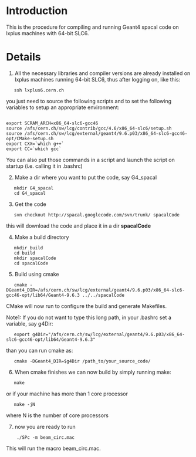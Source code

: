 # Introduction #

This is the procedure for compiling and running Geant4 spacal code on lxplus machines with 64-bit SLC6.

# Details #
1) All the necessary libraries and compiler versions are already installed on lxplus machines running 64-bit SLC6, thus after logging on, like this:
```
   ssh lxplus6.cern.ch
```
you just need to source the following scripts and to set the following variables to setup an appropriate environment:
```script

export SCRAM_ARCH=x86_64-slc6-gcc46
source /afs/cern.ch/sw/lcg/contrib/gcc/4.6/x86_64-slc6/setup.sh
source /afs/cern.ch/sw/lcg/external/geant4/9.6.p03/x86_64-slc6-gcc46-opt/CMake-setup.sh
export CXX=`which g++`
export CC=`which gcc`
```

You can also put those commands in a script and launch the script on startup (i.e. calling it in .bashrc)


2) Make a dir where you want to put the code, say G4\_spacal
```
   mkdir G4_spacal
   cd G4_spacal
```

3) Get the code
```
   svn checkout http://spacal.googlecode.com/svn/trunk/ spacalCode
```
this will download the code and place it in a dir **spacalCode**

4) Make a build directory
```
   mkdir build
   cd build
   mkdir spacalCode
   cd spacalCode
```

5) Build using cmake
```
   cmake -DGeant4_DIR=/afs/cern.ch/sw/lcg/external/geant4/9.6.p03/x86_64-slc6-gcc46-opt/lib64/Geant4-9.6.3 ../../spacalCode
```
CMake will now run to configure the build and generate Makefiles.

Note1: If you do not want to type this long path,  in your .bashrc  set a variable, say g4Dir:
```
   export g4Dir="/afs/cern.ch/sw/lcg/external/geant4/9.6.p03/x86_64-slc6-gcc46-opt/lib64/Geant4-9.6.3"
```
than you can run cmake as:
```
   cmake -DGeant4_DIR=$g4Dir /path_to/your_source_code/
```

6) When cmake finishes we can now build by simply running make:

```
   make
```
or if your machine has more than 1 core processor
```
   make -jN
```
where N is the number of core processors

7) now you are ready to run
```
    ./SPc -m beam_circ.mac
```

This will run the macro beam\_circ.mac.